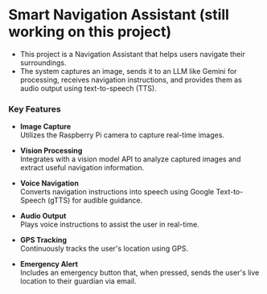 # Smart Navigation Assistant (still working on this project)

- This project is a Navigation Assistant that helps users navigate their surroundings.
- The system captures an image, sends it to an LLM like Gemini for processing, receives navigation instructions, and provides them as audio output using text-to-speech (TTS).


### Key Features

- **Image Capture**  
  Utilizes the Raspberry Pi camera to capture real-time images.

- **Vision Processing**  
  Integrates with a vision model API to analyze captured images and extract useful navigation information.

- **Voice Navigation**  
  Converts navigation instructions into speech using Google Text-to-Speech (gTTS) for audible guidance.

- **Audio Output**  
  Plays voice instructions to assist the user in real-time.

- **GPS Tracking**  
  Continuously tracks the user's location using GPS.

- **Emergency Alert**  
  Includes an emergency button that, when pressed, sends the user's live location to their guardian via email.


<br/>
